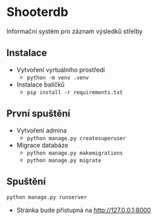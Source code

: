 # Shooterdb

Informační systém pro záznam výsledků střelby

## Instalace

- Vytvoření vyrtuálního prostředí
  - `python -m venv .venv`
- Instalace balíčků
  - `pip install -r requirements.txt`

## První spuštění

- Vytvoření admina
  - `python manage.py createsuperuser`
- Migrace databáze
  - `python manage.py makemigrations`
  - `python manage.py migrate`

## Spuštění

`python manage.py runserver`

- Stránka bude přístupná na http://127.0.0.1:8000
